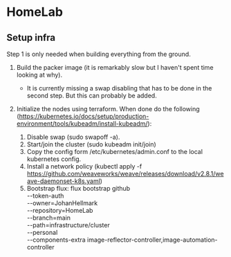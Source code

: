# HomeLab

## Setup infra
Step 1 is only needed when building everything from the ground.
1. Build the packer image (it is remarkably slow but I haven't spent time looking at why). 
    - It is currently missing a swap disabling that has to be done in the second step. But this can probably be added.

2. Initialize the nodes using terraform. When done do the following (https://kubernetes.io/docs/setup/production-environment/tools/kubeadm/install-kubeadm/): 
    1. Disable swap (sudo swapoff -a).
    2. Start/join the cluster (sudo kubeadm init/join) 
    3. Copy the config form /etc/kubernetes/admin.conf to the local kubernetes config.
    4. Install a network policy (kubectl apply -f https://github.com/weaveworks/weave/releases/download/v2.8.1/weave-daemonset-k8s.yaml)
    5. Bootstrap flux: 
        flux bootstrap github \
            --token-auth \
            --owner=JohanHellmark \
            --repository=HomeLab \
            --branch=main \
            --path=infrastructure/cluster \
            --personal \
            --components-extra image-reflector-controller,image-automation-controller
